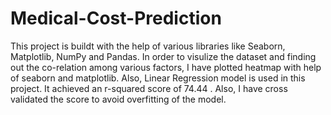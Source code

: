# Medical-Cost-Prediction
This project is buildt with the help of various libraries like Seaborn, Matplotlib, NumPy and Pandas. In order to visulize the dataset and finding out the co-relation among various factors, I have plotted heatmap with help of seaborn and matplotlib. Also, Linear Regression model is used in this project. It achieved an r-squared score of 74.44 . Also, I have cross validated the score to avoid overfitting of the model.
